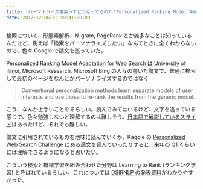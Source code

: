 ```yaml
---
title: 'パーソナライズ検索ってどうなってるの? "Personalized Ranking Model Adaptation for Web Search" を読む'
date: 2017-12-06T23:59:41-08:00
---
```


検索について、形態素解析、N-gram, PageRank とか雑多なことは知っているんだけど、例えば「検索をパーソナライズしたい」なんてときに全くわからないので、色々 Google で論文を巡っていた。

[Personalized Ranking Model Adaptation for Web Search][WANG] は University of Illinoi, Microsoft Research, Microsoft Bing の人々の書いた論文で、普通に検索して最初のページをなんとかパーソナライズするのではなく

> Conventional personalization methods learn separate models of user interests and use those to re-rank the results from the generic model.

こう、なんか上手いことやるらしい。読んでみてはいるけど、文字を追っている感じで、色々勉強しないと理解するのは難しそう。[日本語で解説しているスライド][UCHIUMI]はあったけど、それでも難しい。

論文に引用されているものを地味に読んでいくか、Kaggle の [Personalized Web Search Challenge にある論文][KAGGLE]を読んでいったりすると、来年の Q1 くらいには理解できるようになると思いたい。

こういう検索と機械学習を組み合わせた分野は Learning to Rank (ランキング学習) と呼ばれているらしい。これについては [DSIRNLP の発表資料][SUHARA]がわかりやすかった。

[WANG]: https://www.microsoft.com/en-us/research/publication/personalized-ranking-model-adaptation-for-web-search/
[UCHIUMI]: https://www.slideshare.net/uchumik/sigir2013-retrieval-modelsandrankingipub
[KAGGLE]: https://www.kaggle.com/c/yandex-personalized-web-search-challenge#related-papers
[SUHARA]: https://www.slideshare.net/sleepy_yoshi/dsirnlp1
